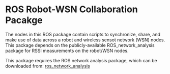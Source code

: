 # ROS Robot-WSN Collaboration Pacakge
The nodes in this ROS package contain scripts to synchronize, share, and make use of data across a robot and wireless sensot network (WSN) nodes.
This package depends on the publicly-available ROS_network_analysis package for RSSI measurements on the robot/WSN nodes.

This package requires the ROS network analysis package, which can be downloaded from:
[ros_network_analysis](https://github.com/herolab-uga/ros-network-analysis)

